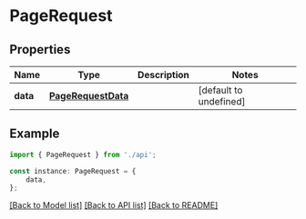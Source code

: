 # PageRequest


## Properties

Name | Type | Description | Notes
------------ | ------------- | ------------- | -------------
**data** | [**PageRequestData**](PageRequestData.md) |  | [default to undefined]

## Example

```typescript
import { PageRequest } from './api';

const instance: PageRequest = {
    data,
};
```

[[Back to Model list]](../README.md#documentation-for-models) [[Back to API list]](../README.md#documentation-for-api-endpoints) [[Back to README]](../README.md)
